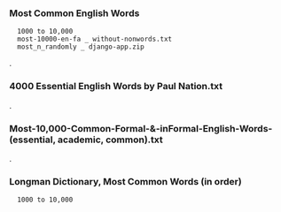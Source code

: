 ### Most Common English Words
      1000 to 10,000
      most-10000-en-fa _ without-nonwords.txt
      most_n_randomly _ django-app.zip
.
### 4000 Essential English Words by Paul Nation.txt
.
### Most-10,000-Common-Formal-&-inFormal-English-Words-(essential, academic, common).txt
.
### Longman Dictionary, Most Common Words (in order)
      1000 to 10,000
